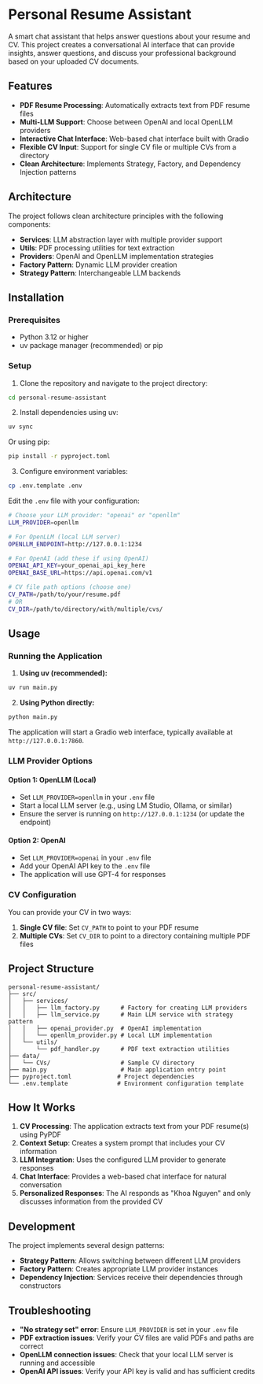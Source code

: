 # Personal Resume Assistant

A smart chat assistant that helps answer questions about your resume and CV. This project creates a conversational AI interface that can provide insights, answer questions, and discuss your professional background based on your uploaded CV documents.

## Features

- **PDF Resume Processing**: Automatically extracts text from PDF resume files
- **Multi-LLM Support**: Choose between OpenAI and local OpenLLM providers
- **Interactive Chat Interface**: Web-based chat interface built with Gradio
- **Flexible CV Input**: Support for single CV file or multiple CVs from a directory
- **Clean Architecture**: Implements Strategy, Factory, and Dependency Injection patterns

## Architecture

The project follows clean architecture principles with the following components:

- **Services**: LLM abstraction layer with multiple provider support
- **Utils**: PDF processing utilities for text extraction
- **Providers**: OpenAI and OpenLLM implementation strategies
- **Factory Pattern**: Dynamic LLM provider creation
- **Strategy Pattern**: Interchangeable LLM backends

## Installation

### Prerequisites

- Python 3.12 or higher
- uv package manager (recommended) or pip

### Setup

1. Clone the repository and navigate to the project directory:
```bash
cd personal-resume-assistant
```

2. Install dependencies using uv:
```bash
uv sync
```

Or using pip:
```bash
pip install -r pyproject.toml
```

3. Configure environment variables:
```bash
cp .env.template .env
```

Edit the `.env` file with your configuration:
```bash
# Choose your LLM provider: "openai" or "openllm"
LLM_PROVIDER=openllm

# For OpenLLM (local LLM server)
OPENLLM_ENDPOINT=http://127.0.0.1:1234

# For OpenAI (add these if using OpenAI)
OPENAI_API_KEY=your_openai_api_key_here
OPENAI_BASE_URL=https://api.openai.com/v1

# CV file path options (choose one)
CV_PATH=/path/to/your/resume.pdf
# OR
CV_DIR=/path/to/directory/with/multiple/cvs/
```

## Usage

### Running the Application

1. **Using uv (recommended):**
```bash
uv run main.py
```

2. **Using Python directly:**
```bash
python main.py
```

The application will start a Gradio web interface, typically available at `http://127.0.0.1:7860`.

### LLM Provider Options

#### Option 1: OpenLLM (Local)
- Set `LLM_PROVIDER=openllm` in your `.env` file
- Start a local LLM server (e.g., using LM Studio, Ollama, or similar)
- Ensure the server is running on `http://127.0.0.1:1234` (or update the endpoint)

#### Option 2: OpenAI
- Set `LLM_PROVIDER=openai` in your `.env` file
- Add your OpenAI API key to the `.env` file
- The application will use GPT-4 for responses

### CV Configuration

You can provide your CV in two ways:

1. **Single CV file**: Set `CV_PATH` to point to your PDF resume
2. **Multiple CVs**: Set `CV_DIR` to point to a directory containing multiple PDF files

## Project Structure

```
personal-resume-assistant/
├── src/
│   ├── services/
│   │   ├── llm_factory.py      # Factory for creating LLM providers
│   │   ├── llm_service.py      # Main LLM service with strategy pattern
│   │   ├── openai_provider.py  # OpenAI implementation
│   │   └── openllm_provider.py # Local LLM implementation
│   └── utils/
│       └── pdf_handler.py      # PDF text extraction utilities
├── data/
│   └── CVs/                    # Sample CV directory
├── main.py                     # Main application entry point
├── pyproject.toml             # Project dependencies
└── .env.template              # Environment configuration template
```

## How It Works

1. **CV Processing**: The application extracts text from your PDF resume(s) using PyPDF
2. **Context Setup**: Creates a system prompt that includes your CV information
3. **LLM Integration**: Uses the configured LLM provider to generate responses
4. **Chat Interface**: Provides a web-based chat interface for natural conversation
5. **Personalized Responses**: The AI responds as "Khoa Nguyen" and only discusses information from the provided CV

## Development

The project implements several design patterns:

- **Strategy Pattern**: Allows switching between different LLM providers
- **Factory Pattern**: Creates appropriate LLM provider instances
- **Dependency Injection**: Services receive their dependencies through constructors

## Troubleshooting

- **"No strategy set" error**: Ensure `LLM_PROVIDER` is set in your `.env` file
- **PDF extraction issues**: Verify your CV files are valid PDFs and paths are correct
- **OpenLLM connection issues**: Check that your local LLM server is running and accessible
- **OpenAI API issues**: Verify your API key is valid and has sufficient credits

